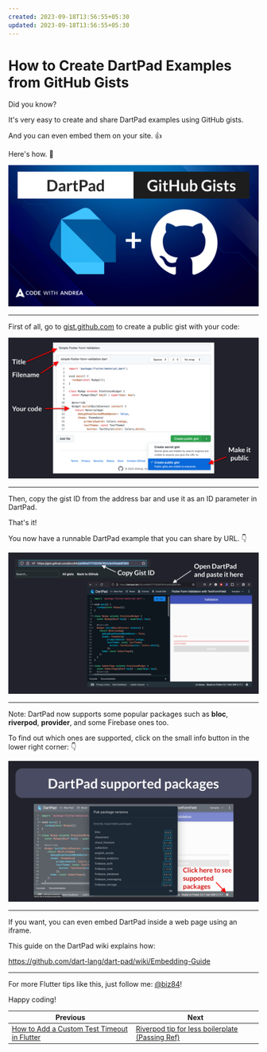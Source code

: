 ```yaml
---
created: 2023-09-18T13:56:55+05:30
updated: 2023-09-18T13:56:55+05:30
---
```

# How to Create DartPad Examples from GitHub Gists

Did you know?

It's very easy to create and share DartPad examples using GitHub gists.

And you can even embed them on your site. 👍

Here's how. 🧵

![](053.1-dartpad-github-gists.png)

---

First of all, go to [gist.github.com](https://gist.github.com) to create a public gist with your code:

![](053.2-create-gist.png)

---

Then, copy the gist ID from the address bar and use it as an ID parameter in DartPad.

That's it!

You now have a runnable DartPad example that you can share by URL. 👇

![](053.3-dartpad-gist.png)

---

Note: DartPad now supports some popular packages such as **bloc**, **riverpod**, **provider**, and some Firebase ones too.

To find out which ones are supported, click on the small info button in the lower right corner: 👇

![](053.4-dartpad-supported-packages.png)

---

If you want, you can even embed DartPad inside a web page using an iframe.

This guide on the DartPad wiki explains how:

https://github.com/dart-lang/dart-pad/wiki/Embedding-Guide

---

For more Flutter tips like this, just follow me: [@biz84](https://twitter.com/biz84)!

Happy coding!
 
| Previous | Next |
| -------- | ---- |
| [How to Add a Custom Test Timeout in Flutter](../0052-custom-test-timeout/index.md) | [Riverpod tip for less boilerplate (Passing Ref)](../0054-riverpod-tip-less-boilerplate/index.md) |
